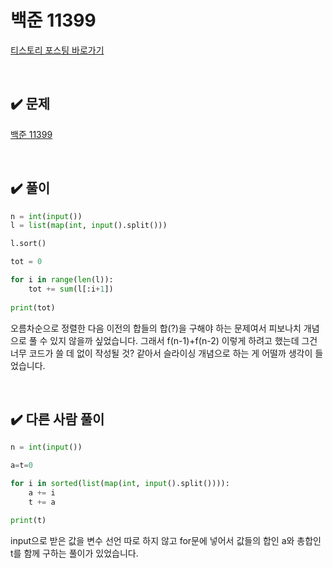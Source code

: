 # 백준 11399

[티스토리 포스팅 바로가기](https://github.com/leeky940926/dev-log/blob/main/Algorithms/백준%202839.md)

<br>

## ✔️ 문제

[백준 11399](https://www.acmicpc.net/problem/11399)

<br>

## ✔️ 풀이

```python
n = int(input())
l = list(map(int, input().split()))

l.sort()

tot = 0

for i in range(len(l)):
    tot += sum(l[:i+1])
    
print(tot)
```

오름차순으로 정렬한 다음 이전의 합들의 합(?)을 구해야 하는 문제여서 피보나치 개념으로 풀 수 있지 않을까 싶었습니다.
그래서 f(n-1)+f(n-2) 이렇게 하려고 했는데 그건 너무 코드가 쓸 데 없이 작성될 것? 같아서 슬라이싱 개념으로 하는 게 어떨까 생각이 들었습니다. 

<br>

## ✔️ 다른 사람 풀이

```python
n = int(input())

a=t=0

for i in sorted(list(map(int, input().split()))):
    a += i
    t += a

print(t)
```

input으로 받은 값을 변수 선언 따로 하지 않고 for문에 넣어서 값들의 합인 a와 총합인 t를 함께 구하는 풀이가 있었습니다.
